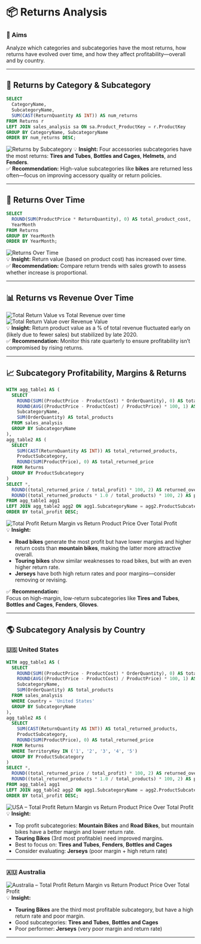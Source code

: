 # 📦 Returns Analysis

### 🎯 Aims  
Analyze which categories and subcategories have the most returns, how returns have evolved over time, and how they affect profitability—overall and by country.

---

## 🔄 Returns by Category & Subcategory  

```sql
SELECT  
  CategoryName,   
  SubcategoryName,   
  SUM(CAST(ReturnQuantity AS INT)) AS num_returns   
FROM Returns r  
LEFT JOIN sales_analysis sa ON sa.Product_ProductKey = r.ProductKey  
GROUP BY CategoryName, SubcategoryName  
ORDER BY num_returns DESC;
```

![Returns by Subcategory](Images/Images/Returns_by_Subcategory.png) 
💡 **Insight:** Four accessories subcategories have the most returns: **Tires and Tubes**, **Bottles and Cages**, **Helmets**, and **Fenders**.  
✅ **Recommendation:** High-value subcategories like **bikes** are returned less often—focus on improving accessory quality or return policies.

---

## 📅 Returns Over Time  

```sql
SELECT  
  ROUND(SUM(ProductPrice * ReturnQuantity), 0) AS total_product_cost,  
  YearMonth  
FROM Returns  
GROUP BY YearMonth  
ORDER BY YearMonth;
```

![Returns Over Time](Images/Images/Returns_Over_Time.png)  
💡 **Insight:** Return value (based on product cost) has increased over time.  
✅ **Recommendation:** Compare return trends with sales growth to assess whether increase is proportional.

---

## 📊 Returns vs Revenue Over Time  

![Total Return Value vs Total Revenue over time](Images/Images/Total_Return_Value_vs_Total_Revenue_over_time.png)  
![Total Return Value over Revenue Value](Images/Images/Total_Return_Value_over_Revenue_Value.png)   
💡 **Insight:** Return product value as a % of total revenue fluctuated early on (likely due to fewer sales) but stabilized by late 2020.  
✅ **Recommendation:** Monitor this rate quarterly to ensure profitability isn’t compromised by rising returns.

---

## 📈 Subcategory Profitability, Margins & Returns  

```sql
WITH agg_table1 AS (  
  SELECT   
    ROUND(SUM((ProductPrice - ProductCost) * OrderQuantity), 0) AS total_profit,   
    ROUND(AVG((ProductPrice - ProductCost) / ProductPrice) * 100, 1) AS avg_margin,   
    SubcategoryName,  
    SUM(OrderQuantity) AS total_products  
  FROM sales_analysis  
  GROUP BY SubcategoryName  
),  
agg_table2 AS (  
  SELECT   
    SUM(CAST(ReturnQuantity AS INT)) AS total_returned_products,  
    ProductSubcategory,  
    ROUND(SUM(ProductPrice), 0) AS total_returned_price  
  FROM Returns  
  GROUP BY ProductSubcategory  
)  
SELECT *,  
  ROUND((total_returned_price / total_profit) * 100, 2) AS returned_over_profit,  
  ROUND((total_returned_products * 1.0 / total_products) * 100, 2) AS percent_products_returned  
FROM agg_table1 agg1  
LEFT JOIN agg_table2 agg2 ON agg1.SubcategoryName = agg2.ProductSubcategory  
ORDER BY total_profit DESC;
```

![Total Profit Return Margin vs Return Product Price Over Total Profit](Images/Images/Total_profit_Return_Margin_returnproductprice_over_total_profit.png)    
💡 **Insight:**  
- **Road bikes** generate the most profit but have lower margins and higher return costs than **mountain bikes**, making the latter more attractive overall.  
- **Touring bikes** show similar weaknesses to road bikes, but with an even higher return rate.  
- **Jerseys** have both high return rates and poor margins—consider removing or revising.

✅ **Recommendation:**  
Focus on high-margin, low-return subcategories like **Tires and Tubes**, **Bottles and Cages**, **Fenders**, **Gloves**.

---

## 🌎 Subcategory Analysis by Country

### 🇺🇸 United States  

```sql
WITH agg_table1 AS (  
  SELECT   
    ROUND(SUM((ProductPrice - ProductCost) * OrderQuantity), 0) AS total_profit,   
    ROUND(AVG((ProductPrice - ProductCost) / ProductPrice) * 100, 1) AS avg_margin,   
    SubcategoryName,  
    SUM(OrderQuantity) AS total_products  
  FROM sales_analysis  
  WHERE Country = 'United States'  
  GROUP BY SubcategoryName  
),  
agg_table2 AS (  
  SELECT   
    SUM(CAST(ReturnQuantity AS INT)) AS total_returned_products,  
    ProductSubcategory,  
    ROUND(SUM(ProductPrice), 0) AS total_returned_price  
  FROM Returns  
  WHERE TerritoryKey IN ('1', '2', '3', '4', '5')  
  GROUP BY ProductSubcategory  
)  
SELECT *,  
  ROUND((total_returned_price / total_profit) * 100, 2) AS returned_over_profit,  
  ROUND((total_returned_products * 1.0 / total_products) * 100, 2) AS percent_products_returned  
FROM agg_table1 agg1  
LEFT JOIN agg_table2 agg2 ON agg1.SubcategoryName = agg2.ProductSubcategory  
ORDER BY total_profit DESC;
```

![USA – Total Profit Return Margin vs Return Product Price Over Total Profit](Images/Images/USA_Total_profit_Return_Margin_returnproductprice_over_total_profit.png)  
💡 **Insight:**  
- Top profit subcategories: **Mountain Bikes** and **Road Bikes**, but mountain bikes have a better margin and lower return rate.  
- **Touring Bikes** (3rd most profitable) need improved margins.  
- Best to focus on: **Tires and Tubes**, **Fenders**, **Bottles and Cages**  
- Consider evaluating: **Jerseys** (poor margin + high return rate)

---

### 🇦🇺 Australia  

![Australia – Total Profit Return Margin vs Return Product Price Over Total Profit](Images/Images/Australia_Total_profit_Return_Margin_returnproductprice_over_total_profit.png)  
💡 **Insight:**  
- **Touring Bikes** are the third most profitable subcategory, but have a high return rate and poor margin.  
- Good subcategories: **Tires and Tubes**, **Bottles and Cages**  
- Poor performer: **Jerseys** (very poor margin and return rate)

---
